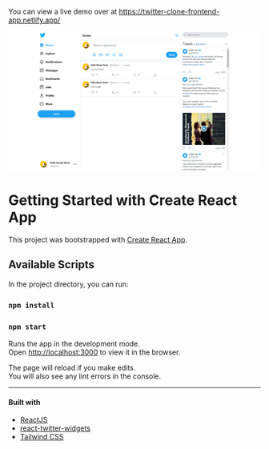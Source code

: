 You can view a live demo over at https://twitter-clone-frontend-app.netlify.app/

  ![Twitter Clone](/src/Screenshot_1.png)

# Getting Started with Create React App

This project was bootstrapped with [Create React App](https://github.com/facebook/create-react-app).

## Available Scripts

In the project directory, you can run:

### `npm install`

### `npm start`

Runs the app in the development mode.\
Open [http://localhost:3000](http://localhost:3000) to view it in the browser.

The page will reload if you make edits.\
You will also see any lint errors in the console.

<hr>

#### Built with
* [ReactJS](https://reactjs.org/)
* [react-twitter-widgets](https://www.npmjs.com/package/react-twitter-widgets)
* [Tailwind CSS](https://tailwindcss.com/)
